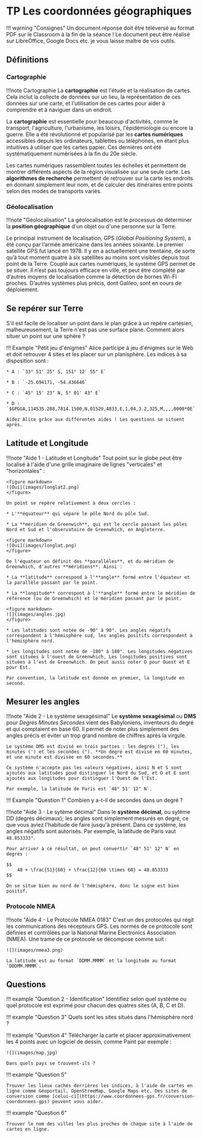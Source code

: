 # TP Les coordonnées géographiques

!!! warning "Consignes"
    Un document réponse doit être téléversé au format PDF sur le Classroom à la fin de la séance ! Le document peut être réalisé sur LibreOffice, Google Docs etc. je vous laisse maître de vos outils.

## Définitions

### Cartographie

!!!note Cartographie
    La **cartographie** est l'étude et la réalisation de cartes. Cela inclut la collecte de données sur un lieu, la représentation de ces données sur une carte, et l'utilisation de ces cartes pour aider à comprendre et à naviguer dans un endroit.

La **cartographie** est essentielle pour beaucoup d'activités, comme le transport, l'agriculture, l'urbanisme, les loisirs, l'épidémiologie ou encore la guerre. Elle a été révolutionné et popularisé par les **cartes numériques** accessibles depuis les ordinateurs, tablettes ou téléphones, en étant plus intuitives à utiliser que les cartes papier. Ces dernières ont été systématiquement numérisées à la fin du 20e siècle.

Les cartes numériques rassemblent toutes les échelles et permettent de montrer différents 
aspects de la région visualisée sur une seule carte. Les **algorithmes de recherche** permettent de retrouver sur la carte les endroits en donnant simplement leur nom, et de calculer des itinéraires entre points selon des modes de transports variés.

### Géolocalisation

!!!note "Géolocalisation"
    La géolocalisation est le processus de déterminer la **position géographique** d'un objet ou d'une personne sur la Terre.
    
Le principal instrument de localisation, GPS (*Global Positioning System*), a été conçu par 
l’armée américaine dans les années soixante. Le premier satellite GPS fut lancé en 1978. Il y 
en a actuellement une trentaine, de sorte qu’à tout moment quatre à six satellites au moins 
sont visibles depuis tout point de la Terre. Couplé aux cartes numériques, le système GPS 
permet de se situer. Il n’est pas toujours efficace en ville, et peut être complété par d’autres 
moyens de localisation comme la détection de bornes Wi-Fi proches. D’autres systèmes plus 
précis, dont Galileo, sont en cours de déploiement.

## Se repérer sur Terre

S'il est facile de localiser un point dans le plan grâce à un repère cartésien, malheureusement, la Terre n'est pas une surface plane. Comment alors situer un point sur une sphère ?

!!! Example "Petit jeu d'énigmes"
    Alice participe à jeu d'énigmes sur le Web et doit retrouver 4 sites et les placer sur un planisphère. Les indices à sa disposition sont :

    * A : `33° 51' 25" S, 151° 12' 55" E`

    * B : `-25.694171, -54.436646`

    * C : `45° 15' 23" N, 5° 01' 43" E`

    * D : `$GPGGA,114535.288,7814.1500,N,01529.4833,E,1,04,3.2,325,M,,,,0000*0E`

    Aidez Alice grâce aux différentes aides ! Les questions se situent après.

## Latitude et Longitude

!!!note "Aide 1 - Latitude et Longitude"
    Tout point sur le globe peut être localisé à l'aide d'une grille imaginaire de lignes "verticales" et "horizontales" :
    
    <figure markdown>
    ![Oui](images/longlat2.png)
    </figure>

    Un point se repère relativement à deux cercles :

    * L'**équateur** qui sépare le pôle Nord du pôle Sud.

    * La **méridien de Greenwich**, qui est le cercle passant les pôles Nord et Sud et l'observatoire de Greenwhich, en Angleterre.

    <figure markdown>
    ![Oui](images/longlat.png)
    </figure>

    De l'équateur on définit des **parallèles**, et du méridien de Greenwhich, d'autres **méridiens**. Ainsi :

    * La **latitude** correspond à l'**angle** formé entre l'équateur et la parallèle passant par le point.

    * La **longitude** correspont à l'**angle** formé entre le méridien de référence (ou de Greenwhich) et le méridien passant par le point.

    <figure markdown>
    ![](images/angles.jpg)
    </figure>

    * Les latitudes sont notée de -90° à 90°. Les angles négatifs correspondent à l'hémisphère sud, les angles positifs correspondent à l'hémisphère nord.

    * Les longitudes sont notée de -180° à 180°. Les longitudes négatives sont situées à l'ouest de Greenwhich, Les longitudes positives sont situées à l'est de Greenwhich. On peut aussi noter O pour Ouest et E pour Est.

    Par convention, la latitude est donnée en premier, la longitude en second.

## Mesurer les angles



!!!note "Aide 2 - Le système sexagésimal"
    Le **système sexagésimal** ou **DMS** pour *Degrés Minutes Secondes* vient des Babyloniens, inventeurs du degré et qui comptaient en base 60. Il permet de noter plus simplement des angles précis et éviter un trop grand nombre de chiffres après la virgule.

    Le système DMS est divisé en trois parties : les degrés (°), les minutes (') et les secondes ("). **Un degré est divisé en 60 minutes, et une minute est divisée en 60 secondes.**

    Ce système n'accepte pas les valeurs négatives, ainsi N et S sont ajoutés aux latitudes poud distinguer le Nord du Sud, et O et E sont ajoutés aux longitudes pour distinguer l'Ouest de l'Est.

    Par exemple, la latitude de Paris est `48° 51' 12" N`.

!!! Example "Question 1"
    Combien y a-t-il de secondes dans un degré ?

!!!note "Aide 3 - Le sytème décimal"
    Dans le **système décimal**, ou sytème DD (degrés décimaux); les angles sont simplement mesurés en degré, ce que vous aviez l'habitude de faire jusqu'à présent. Dans ce système, les angles négatifs sont autorisés. Par exemple, la latitude de Paris vaut `48.853333°`.

    Pour arriver à ce résultat, on peut convertir `48° 51' 12" N` en degrés :

    $$
        48 + \frac{51}{60} + \frac{12}{60 \times 60} = 48.853333
    $$

    On se situe bien au nord de l'hémisphère, donc le signe est bien positif.
    
### Protocole NMEA

!!!note "Aide 4 - Le Protocole NMEA 0183"
    C'est un des protocoles qui régit les communications des récepteurs GPS. Les normes de ce protocole sont définies et contrôlées par la National Marine Electronics Association (NMEA). Une trame de ce protocole se décompose comme suit :

    ![](images/nmea3.png)

    La latitude est au format `DDMM.MMMM` et la longitude au format `DDDMM.MMMM`.



## Questions

!!! example "Question 2 - Identification"
    Identifiez selon quel système ou quel protocole est exprimé pour chacun des quatres sites (A, B, C et D).

!!! example "Question 3"
    Quels sont les sites situés dans l'hémisphère nord ?

!!! example "Question 4"
    Télécharger la carte et placer approximativement les 4 points avec un logiciel de dessin, comme Paint par exemple :

    ![](images/map.jpg)

    Dans quels pays se trouvent-ils ?

!!! example "Question 5"

    Trouver les lieux cachés derrières les indices, à l'aide de cartes en ligne comme Géoportail, OpenStreeMap, Google Maps etc. Des sites de conversion comme [celui-ci](https://www.coordonnees-gps.fr/conversion-coordonnees-gps) peuvent vous aider.

!!! example "Question 6"

    Trouver le nom des villes les plus proches de chaque site à l'aide de cartes en ligne.